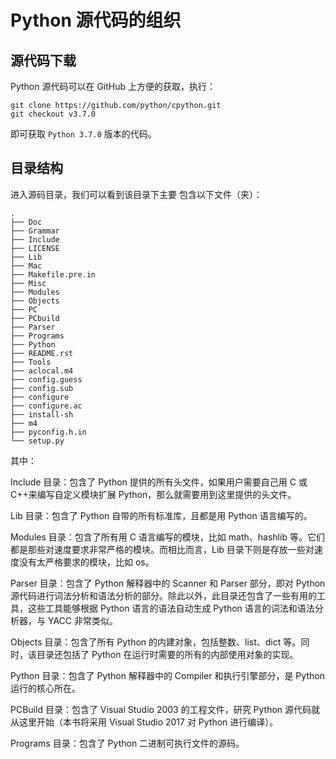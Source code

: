 # Python 源代码的组织

## 源代码下载

Python 源代码可以在 GitHub 上方便的获取，执行：

```console
git clone https://github.com/python/cpython.git
git checkout v3.7.0
```

即可获取 `Python 3.7.0` 版本的代码。

## 目录结构

进入源码目录，我们可以看到该目录下主要 包含以下文件（夹）：

```console
.
├── Doc
├── Grammar
├── Include
├── LICENSE
├── Lib
├── Mac
├── Makefile.pre.in
├── Misc
├── Modules
├── Objects
├── PC
├── PCbuild
├── Parser
├── Programs
├── Python
├── README.rst
├── Tools
├── aclocal.m4
├── config.guess
├── config.sub
├── configure
├── configure.ac
├── install-sh
├── m4
├── pyconfig.h.in
└── setup.py
```

其中：

Include 目录：包含了 Python 提供的所有头文件，如果用户需要自己用 C 或 C++来编写自定义模块扩展 Python，那么就需要用到这里提供的头文件。

Lib 目录：包含了 Python 自带的所有标准库，且都是用 Python 语言编写的。

Modules 目录：包含了所有用 C 语言编写的模块，比如 math、hashlib 等。它们都是那些对速度要求非常严格的模块。而相比而言，Lib 目录下则是存放一些对速度没有太严格要求的模块，比如 os。

Parser 目录：包含了 Python 解释器中的 Scanner 和 Parser 部分，即对 Python 源代码进行词法分析和语法分析的部分。除此以外，此目录还包含了一些有用的工具，这些工具能够根据 Python 语言的语法自动生成 Python 语言的词法和语法分析器，与 YACC 非常类似。

Objects 目录：包含了所有 Python 的内建对象，包括整数、list、dict 等。同时，该目录还包括了 Python 在运行时需要的所有的内部使用对象的实现。

Python 目录：包含了 Python 解释器中的 Compiler 和执行引擎部分，是 Python 运行的核心所在。

PCBuild 目录：包含了 Visual Studio 2003 的工程文件，研究 Python 源代码就从这里开始（本书将采用 Visual Studio 2017 对 Python 进行编译）。

Programs 目录：包含了 Python 二进制可执行文件的源码。
